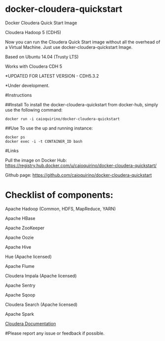 docker-cloudera-quickstart
==========================

Docker Cloudera Quick Start Image

Cloudera Hadoop 5 (CDH5)


Now you can run the Cloudera Quick Start image without all the overhead of a Virtual Machine. Just use docker-cloudera-quickstart Image.


Based on Ubuntu 14.04 (Trusty LTS) 

Works with Cloudera CDH 5

*UPDATED FOR LATEST VERSION - CDH5.3.2


*Under development. 


#Instructions

##Install
To install the docker-cloudera-quickstart from docker-hub, simply use the following command:
```
docker run -i caioquirino/docker-cloudera-quickstart
```
##Use
To use the up and running instance:
```
docker ps
docker exec -i -t CONTAINER_ID bash
```

#Links

Pull the image on Docker Hub: https://registry.hub.docker.com/u/caioquirino/docker-cloudera-quickstart/

Github page: https://github.com/caioquirino/docker-cloudera-quickstart


# Checklist of components:

Apache Hadoop (Common, HDFS, MapReduce, YARN)

Apache HBase

Apache ZooKeeper

Apache Oozie

Apache Hive

Hue (Apache licensed)

Apache Flume

Cloudera Impala (Apache licensed)

Apache Sentry

Apache Sqoop

Cloudera Search (Apache licensed)

Apache Spark

[Cloudera Documentation](http://www.cloudera.com/content/cloudera/en/documentation/core/latest/)

#Please report any issue or feedback if possible.
